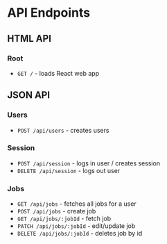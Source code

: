# API Endpoints

## HTML API

### Root

- `GET /` - loads React web app

## JSON API

### Users

- `POST /api/users` - creates users

### Session

- `POST /api/session` - logs in user / creates session
- `DELETE /api/session` - logs out user

### Jobs

- `GET /api/jobs` - fetches all jobs for a user
- `POST /api/jobs` - create job
- `GET /api/jobs/:jobId` - fetch job
- `PATCH /api/jobs/:jobId` - edit/update job
- `DELETE /api/jobs/:jobId` - deletes job by id

